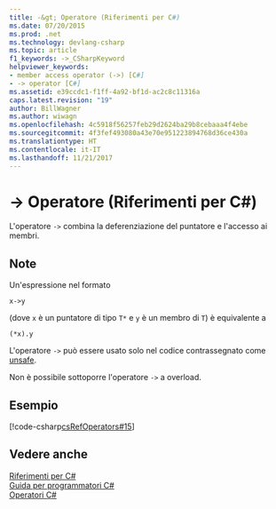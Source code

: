 ```yaml
---
title: -&gt; Operatore (Riferimenti per C#)
ms.date: 07/20/2015
ms.prod: .net
ms.technology: devlang-csharp
ms.topic: article
f1_keywords: ->_CSharpKeyword
helpviewer_keywords:
- member access operator (->) [C#]
- -> operator [C#]
ms.assetid: e39ccdc1-f1ff-4a92-bf1d-ac2c8c11316a
caps.latest.revision: "19"
author: BillWagner
ms.author: wiwagn
ms.openlocfilehash: 4c5918f56257feb29d2624ba29b8cebaaa4f4ebe
ms.sourcegitcommit: 4f3fef493080a43e70e951223894768d36ce430a
ms.translationtype: HT
ms.contentlocale: it-IT
ms.lasthandoff: 11/21/2017
---
```

# <a name="-gt-operator-c-reference"></a>-&gt; Operatore (Riferimenti per C#)
L'operatore `->` combina la deferenziazione del puntatore e l'accesso ai membri.  
  
## <a name="remarks"></a>Note  
 Un'espressione nel formato  
  
```  
x->y  
```  
  
 (dove `x` è un puntatore di tipo `T*` e `y` è un membro di `T`) è equivalente a  
  
```  
(*x).y  
```  
  
 L'operatore `->` può essere usato solo nel codice contrassegnato come [unsafe](../../../csharp/language-reference/keywords/unsafe.md).  
  
 Non è possibile sottoporre l'operatore `->` a overload.  
  
## <a name="example"></a>Esempio  
 [!code-csharp[csRefOperators#15](../../../csharp/language-reference/operators/codesnippet/CSharp/dereference-operator_1.cs)]  
  
## <a name="see-also"></a>Vedere anche  
 [Riferimenti per C#](../../../csharp/language-reference/index.md)  
 [Guida per programmatori C#](../../../csharp/programming-guide/index.md)  
 [Operatori C#](../../../csharp/language-reference/operators/index.md)

